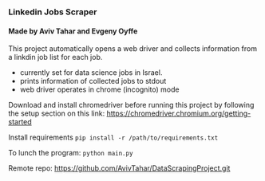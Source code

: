 ### Linkedin Jobs Scraper
#### Made by Aviv Tahar and Evgeny Oyffe 
This project automatically opens a web driver and collects information from a linkdin job list for each job.
* currently set for data science jobs in Israel.
* prints information of collected jobs to stdout
* web driver operates in chrome (incognito) mode

Download and install chromedriver before running this project by following the setup
section on this link: https://chromedriver.chromium.org/getting-started

Install requirements `pip install -r /path/to/requirements.txt`

To lunch the program: `python main.py`

Remote repo:  https://github.com/AvivTahar/DataScrapingProject.git